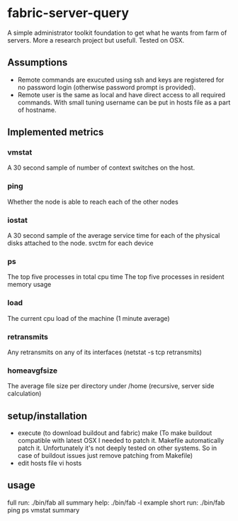 fabric-server-query
===================
A simple administrator toolkit foundation to get what he wants from farm of servers. More a research project but usefull.
Tested on OSX.

Assumptions
-----------
- Remote commands are exucuted using ssh and keys are registered for no password login (otherwise password prompt is provided).
- Remote user is the same as local and have direct access to all required commands.
With small tuning username can be put in hosts file as a part of hostname.

Implemented metrics
-------------------
### vmstat
A 30 second sample of number of context switches on the host.

### ping
Whether the node is able to reach each of the other nodes

### iostat
A 30 second sample of the average service time for each of the physical disks attached to the node.
svctm for each device

### ps
The top five processes in total cpu time
The top five processes in resident memory usage

### load
The current cpu load of the machine (1 minute average)

### retransmits
Any retransmits on any of its interfaces (netstat -s tcp retransmits)

### homeavgfsize
The average file size per directory under /home (recursive, server side calculation)


setup/installation
------------------
- execute (to download buildout and fabric)
        make
(To make buildout compatible with latest OSX I needed to patch it. Makefile
automatically patch it. Unfortunately it's not deeply tested on other
systems. So in case of buildout issues just remove patching from Makefile)
- edit hosts file
        vi hosts


usage
-----
full run:
        ./bin/fab all summary
help:
        ./bin/fab -l
example short run:
        ./bin/fab ping ps vmstat summary
